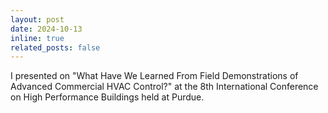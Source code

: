 ```yaml
---
layout: post
date: 2024-10-13
inline: true
related_posts: false
---
```


I presented on "What Have We Learned From Field Demonstrations of Advanced Commercial HVAC Control?" at the 8th International Conference on High Performance Buildings held at Purdue.
